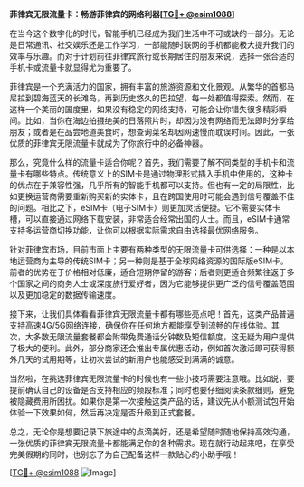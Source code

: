 **菲律宾无限流量卡：畅游菲律宾的网络利器[[TG💪+ @esim1088](https://t.me/s/esim1088)]**

在当今这个数字化的时代，智能手机已经成为我们生活中不可或缺的一部分。无论是日常通讯、社交娱乐还是工作学习，一部能随时联网的手机都能极大提升我们的效率与乐趣。而对于计划前往菲律宾旅行或长期居住的朋友来说，选择一张合适的手机卡或流量卡就显得尤为重要了。

菲律宾是一个充满活力的国家，拥有丰富的旅游资源和文化景观。从繁华的首都马尼拉到碧海蓝天的长滩岛，再到历史悠久的巴拉望，每一处都值得探索。然而，在这样一个美丽的国度里，如果没有稳定的网络支持，可能会让你错失很多精彩瞬间。比如，当你在海边拍摄绝美的日落照片时，却因为没有网络而无法即时分享给朋友；或者是在品尝地道美食时，想查询菜名却因网速慢而耽误时间。因此，一张优质的菲律宾无限流量卡就成为了你旅行中的必备神器。

那么，究竟什么样的流量卡适合你呢？首先，我们需要了解不同类型的手机卡和流量卡有哪些特点。传统意义上的SIM卡是通过物理形式插入手机中使用的，这种卡的优点在于兼容性强，几乎所有的智能手机都可以支持。但也有一定的局限性，比如更换运营商需要重新购买新的实体卡，且在跨国使用时可能会遇到信号覆盖不佳的问题。相比之下，eSIM卡（电子SIM卡）则更加灵活便捷。它不需要实体卡槽，可以直接通过网络下载安装，非常适合经常出国的人士。而且，eSIM卡通常支持多运营商切换功能，让你可以根据实际需求自由选择最优网络服务。

针对菲律宾市场，目前市面上主要有两种类型的无限流量卡可供选择：一种是以本地运营商为主导的传统SIM卡；另一种则是基于全球网络资源的国际版eSIM卡。前者的优势在于价格相对低廉，适合短期停留的游客；后者则更适合频繁往返于多个国家之间的商务人士或深度旅行爱好者，因为它能够提供更广泛的信号覆盖范围以及更加稳定的数据传输速度。

接下来，让我们具体看看菲律宾无限流量卡都有哪些亮点吧！首先，这类产品普遍支持高速4G/5G网络连接，确保你在任何地方都能享受到流畅的在线体验。其次，大多数无限流量套餐都会附带免费通话分钟数及短信额度，这无疑为用户提供了极大的便利。此外，部分商家还会推出专属优惠活动，例如首次激活即可获得额外几天的试用期等，让初次尝试的新用户也能感受到满满的诚意。

当然啦，在挑选菲律宾无限流量卡的时候也有一些小技巧需要注意哦。比如说，要提前确认自己的设备是否支持相应的频段标准；同时也要仔细阅读条款细则，避免被隐藏费用所困扰。如果你是第一次接触这类产品的话，建议先从小额测试包开始体验一下效果如何，然后再决定是否升级到正式套餐。

总之，无论你是想要记录下旅途中的点滴美好，还是希望随时随地保持高效沟通，一张优质的菲律宾无限流量卡都能满足你的各种需求。现在就行动起来吧，在享受完美假期的同时，也别忘了为自己配备这样一款贴心的小助手哦！

[[TG💪+ @esim1088](https://t.me/s/esim1088) ![Image](https://i.postimg.cc/4NQfJmqS/Snipaste-2025-05-13-00-14-12.png)]
